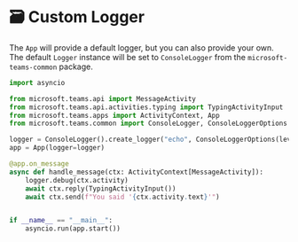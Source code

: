 # 🗃️ Custom Logger

The `App` will provide a default logger, but you can also provide your own.
The default `Logger` instance will be set to `ConsoleLogger` from the
`microsoft-teams-common` package.


```python
import asyncio

from microsoft.teams.api import MessageActivity
from microsoft.teams.api.activities.typing import TypingActivityInput
from microsoft.teams.apps import ActivityContext, App
from microsoft.teams.common import ConsoleLogger, ConsoleLoggerOptions

logger = ConsoleLogger().create_logger("echo", ConsoleLoggerOptions(level="debug"))
app = App(logger=logger)

@app.on_message
async def handle_message(ctx: ActivityContext[MessageActivity]):
    logger.debug(ctx.activity)
    await ctx.reply(TypingActivityInput())
    await ctx.send(f"You said '{ctx.activity.text}'")


if __name__ == "__main__":
    asyncio.run(app.start())

```


